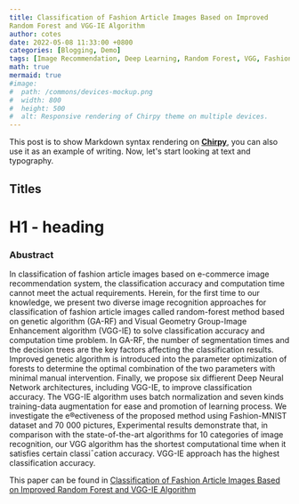 ```yaml
---
title: Classification of Fashion Article Images Based on Improved
Random Forest and VGG-IE Algorithm
author: cotes
date: 2022-05-08 11:33:00 +0800
categories: [Blogging, Demo]
tags: [Image Recommendation, Deep Learning, Random Forest, VGG, Fashion-MNIST]
math: true
mermaid: true
#image:
#  path: /commons/devices-mockup.png
#  width: 800
#  height: 500
#  alt: Responsive rendering of Chirpy theme on multiple devices.
---
```


This post is to show Markdown syntax rendering on [**Chirpy**](https://github.com/cotes2020/jekyll-theme-chirpy/fork), you can also use it as an example of writing. Now, let's start looking at text and typography.


## Titles

# H1 - heading


<h3 data-toc-skip>Abustract</h3>

In classification of fashion article images based on e-commerce image recommendation system, the classification accuracy and computation time cannot meet the actual requirements. Herein, for the first time to our knowledge, we present two diverse image recognition approaches for classification of fashion article images called random-forest method based on genetic algorithm (GA-RF) and Visual Geometry Group-Image Enhancement algorithm (VGG-IE) to solve classification accuracy and computation time problem. In GA-RF, the number of segmentation times and the decision trees are the key factors affecting the classification results. Improved genetic algorithm is introduced into the parameter optimization of forests to determine the optimal combination of the two parameters with minimal manual intervention. Finally, we propose six diffierent Deep Neural Network architectures, including VGG-IE, to improve classification accuracy. The VGG-IE algorithm uses batch normalization and seven kinds training-data augmentation for ease and promotion of learning process. We investigate the e®ectiveness of the proposed method using Fashion-MNIST dataset and 70 000 pictures, Experimental results demonstrate that, in comparison with the state-of-the-art algorithms for 10 categories of image recognition, our VGG algorithm has the shortest computational time when it satisfies certain classi¯cation accuracy. VGG-IE approach has the highest classification accuracy.

This paper can be found in [Classification of Fashion Article Images Based on Improved
Random Forest and VGG-IE Algorithm](https://www.worldscientific.com/doi/abs/10.1142/S0218001420510040)

